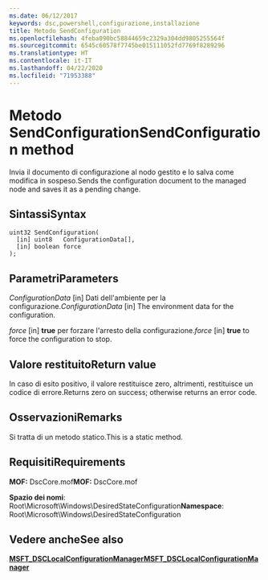 ```yaml
---
ms.date: 06/12/2017
keywords: dsc,powershell,configurazione,installazione
title: Metodo SendConfiguration
ms.openlocfilehash: 4feba090bc58844659c2329a304dd9805255564f
ms.sourcegitcommit: 6545c60578f7745be015111052fd7769f8289296
ms.translationtype: HT
ms.contentlocale: it-IT
ms.lasthandoff: 04/22/2020
ms.locfileid: "71953388"
---
```

# <a name="sendconfiguration-method"></a><span data-ttu-id="d2667-103">Metodo SendConfiguration</span><span class="sxs-lookup"><span data-stu-id="d2667-103">SendConfiguration method</span></span>

<span data-ttu-id="d2667-104">Invia il documento di configurazione al nodo gestito e lo salva come modifica in sospeso.</span><span class="sxs-lookup"><span data-stu-id="d2667-104">Sends the configuration document to the managed node and saves it as a pending change.</span></span>

## <a name="syntax"></a><span data-ttu-id="d2667-105">Sintassi</span><span class="sxs-lookup"><span data-stu-id="d2667-105">Syntax</span></span>

```mof
uint32 SendConfiguration(
  [in] uint8   ConfigurationData[],
  [in] boolean force
);
```

## <a name="parameters"></a><span data-ttu-id="d2667-106">Parametri</span><span class="sxs-lookup"><span data-stu-id="d2667-106">Parameters</span></span>

<span data-ttu-id="d2667-107">*ConfigurationData* \[in\] Dati dell'ambiente per la configurazione.</span><span class="sxs-lookup"><span data-stu-id="d2667-107">*ConfigurationData* \[in\] The environment data for the configuration.</span></span>

<span data-ttu-id="d2667-108">*force* \[in\] **true** per forzare l'arresto della configurazione.</span><span class="sxs-lookup"><span data-stu-id="d2667-108">*force* \[in\] **true** to force the configuration to stop.</span></span>

## <a name="return-value"></a><span data-ttu-id="d2667-109">Valore restituito</span><span class="sxs-lookup"><span data-stu-id="d2667-109">Return value</span></span>

<span data-ttu-id="d2667-110">In caso di esito positivo, il valore restituisce zero, altrimenti, restituisce un codice di errore.</span><span class="sxs-lookup"><span data-stu-id="d2667-110">Returns zero on success; otherwise returns an error code.</span></span>

## <a name="remarks"></a><span data-ttu-id="d2667-111">Osservazioni</span><span class="sxs-lookup"><span data-stu-id="d2667-111">Remarks</span></span>

<span data-ttu-id="d2667-112">Si tratta di un metodo statico.</span><span class="sxs-lookup"><span data-stu-id="d2667-112">This is a static method.</span></span>

## <a name="requirements"></a><span data-ttu-id="d2667-113">Requisiti</span><span class="sxs-lookup"><span data-stu-id="d2667-113">Requirements</span></span>

<span data-ttu-id="d2667-114">**MOF:** DscCore.mof</span><span class="sxs-lookup"><span data-stu-id="d2667-114">**MOF:** DscCore.mof</span></span>

<span data-ttu-id="d2667-115">**Spazio dei nomi**: Root\Microsoft\Windows\DesiredStateConfiguration</span><span class="sxs-lookup"><span data-stu-id="d2667-115">**Namespace**: Root\Microsoft\Windows\DesiredStateConfiguration</span></span>

## <a name="see-also"></a><span data-ttu-id="d2667-116">Vedere anche</span><span class="sxs-lookup"><span data-stu-id="d2667-116">See also</span></span>

[<span data-ttu-id="d2667-117">**MSFT_DSCLocalConfigurationManager**</span><span class="sxs-lookup"><span data-stu-id="d2667-117">**MSFT_DSCLocalConfigurationManager**</span></span>](msft-dsclocalconfigurationmanager.md)
